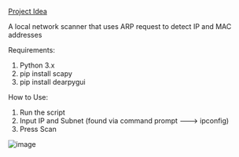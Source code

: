 [Project Idea](https://cybercademy.org/create-a-basic-network-scanner-overview/)

A local network scanner that uses ARP request to detect IP and MAC addresses

Requirements:
1. Python 3.x
2. pip install scapy
3. pip install dearpygui

How to Use:
1. Run the script
2. Input IP and Subnet (found via command prompt ---> ipconfig)
3. Press Scan

![image](https://github.com/user-attachments/assets/499345ef-be34-4745-8778-875873a1493b)
